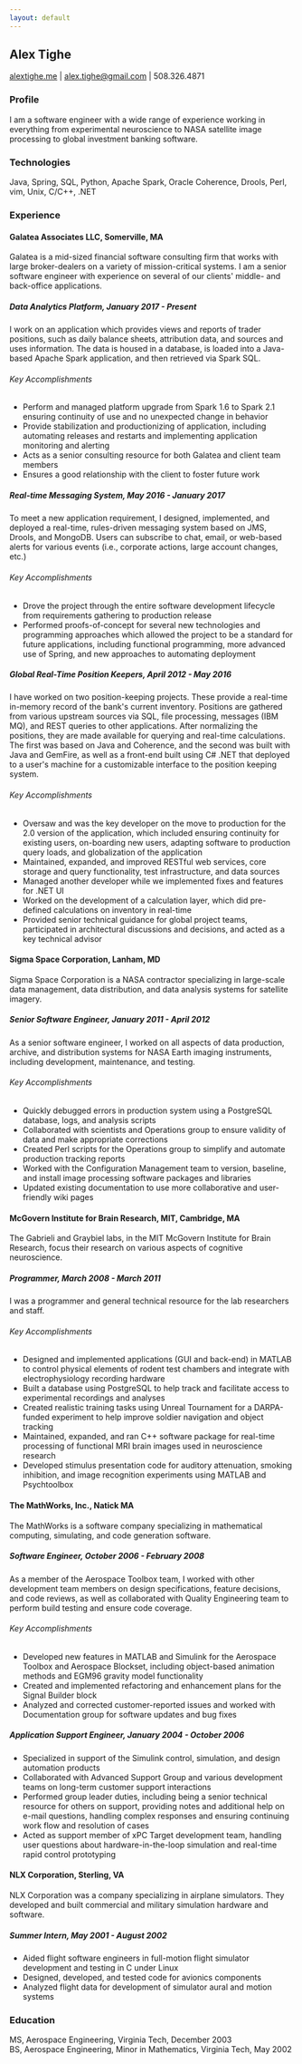 ```yaml
---
layout: default
---
```


## Alex Tighe
[alextighe.me](http://alextighe.me) | [alex.tighe@gmail.com](mailto:alex.tighe@gmail.com) | 508.326.4871

### Profile
I am a software engineer with a wide range of experience working in everything from experimental neuroscience to NASA satellite image processing to global investment banking software. 

### Technologies
Java, Spring, SQL, Python, Apache Spark, Oracle Coherence, Drools, Perl, vim, Unix, C/C++, .NET

### Experience
#### Galatea Associates LLC, Somerville, MA
Galatea is a mid-sized financial software consulting firm that works with large broker-dealers on a variety of mission-critical systems. I am a senior software engineer with experience on several of our clients' middle- and back-office applications.

##### Data Analytics Platform, January 2017 - Present
I work on an application which provides views and reports of trader positions, such as daily balance sheets, attribution data, and sources and uses information. The data is housed in a database, is loaded into a Java-based Apache Spark application, and then retrieved via Spark SQL.

###### Key Accomplishments
- Perform and managed platform upgrade from Spark 1.6 to Spark 2.1 ensuring continuity of use and no unexpected change in behavior
- Provide stabilization and productionizing of application, including automating releases and restarts and implementing application monitoring and alerting
- Acts as a senior consulting resource for both Galatea and client team members
- Ensures a good relationship with the client to foster future work

##### Real-time Messaging System, May 2016 - January 2017
To meet a new application requirement, I designed, implemented, and deployed a real-time, rules-driven messaging system based on JMS, Drools, and MongoDB. Users can subscribe to chat, email, or web-based alerts for various events (i.e., corporate actions, large account changes, etc.)

###### Key Accomplishments
- Drove the project through the entire software development lifecycle from requirements gathering to production release
- Performed proofs-of-concept for several new technologies and programming approaches which allowed the project to be a standard for future applications, including functional programming, more advanced use of Spring, and new approaches to automating deployment

##### Global Real-Time Position Keepers, April 2012 - May 2016
I have worked on two position-keeping projects. These provide a real-time in-memory record of the bank's current inventory. Positions are gathered from various upstream sources via SQL, file processing, messages (IBM MQ), and REST queries to other applications. After normalizing the positions, they are made available for querying and real-time calculations. The first was based on Java and Coherence, and the second was built with Java and GemFire, as well as a front-end built using C# .NET that deployed to a user's machine for a customizable interface to the position keeping system.

###### Key Accomplishments
- Oversaw and was the key developer on the move to production for the 2.0 version of the application, which included ensuring continuity for existing users, on-boarding new users, adapting software to production query loads, and globalization of the application
- Maintained, expanded, and improved RESTful web services, core storage and query functionality, test infrastructure, and data sources
- Managed another developer while we implemented fixes and features for .NET UI
- Worked on the development of a calculation layer, which did pre-defined calculations on inventory in real-time
- Provided senior technical guidance for global project teams, participated in architectural discussions and decisions, and acted as a key technical advisor

#### Sigma Space Corporation, Lanham, MD
Sigma Space Corporation is a NASA contractor specializing in large-scale data management, data distribution, and data analysis systems for satellite imagery.

##### Senior Software Engineer, January 2011 - April 2012
As a senior software engineer, I worked on all aspects of data production, archive, and distribution systems for NASA Earth imaging instruments, including development, maintenance, and testing. 

###### Key Accomplishments
- Quickly debugged errors in production system using a PostgreSQL database, logs, and analysis scripts
- Collaborated with scientists and Operations group to ensure validity of data and make appropriate corrections
- Created Perl scripts for the Operations group to simplify and automate production tracking reports
- Worked with the Configuration Management team to version, baseline, and install image processing software packages and libraries
- Updated existing documentation to use more collaborative and user-friendly wiki pages

#### McGovern Institute for Brain Research, MIT, Cambridge, MA
The Gabrieli and Graybiel labs, in the MIT McGovern Institute for Brain Research, focus their research on various aspects of cognitive neuroscience. 

##### Programmer, March 2008 - March 2011
I was a programmer and general technical resource for the lab researchers and staff. 

###### Key Accomplishments
- Designed and implemented applications (GUI and back-end) in MATLAB to control physical elements of rodent test chambers and integrate with electrophysiology recording hardware
- Built a database using PostgreSQL to help track and facilitate access to experimental recordings and analyses
- Created realistic training tasks using Unreal Tournament for a DARPA-funded experiment to help improve soldier navigation and object tracking
- Maintained, expanded, and ran C++ software package for real-time processing of functional MRI brain images used in neuroscience research
- Developed stimulus presentation code for auditory attenuation, smoking inhibition, and image recognition experiments using MATLAB and Psychtoolbox

#### The MathWorks, Inc., Natick MA
The MathWorks is a software company specializing in mathematical computing, simulating, and code generation software.

##### Software Engineer, October 2006 - February 2008
As a member of the Aerospace Toolbox team, I worked with other development team members on design specifications, feature decisions, and code reviews, as well as collaborated with Quality Engineering team to perform build testing and ensure code coverage.

###### Key Accomplishments
- Developed new features in MATLAB and Simulink for the Aerospace Toolbox and Aerospace Blockset, including object-based animation methods and EGM96 gravity model functionality
- Created and implemented refactoring and enhancement plans for the Signal Builder block
- Analyzed and corrected customer-reported issues and worked with Documentation group for software updates and bug fixes

##### Application Support Engineer, January 2004 - October 2006
- Specialized in support of the Simulink control, simulation, and design automation products
- Collaborated with Advanced Support Group and various development teams on long-term customer support interactions
- Performed group leader duties, including being a senior technical resource for others on support, providing notes and additional help on e-mail questions, handling complex responses and ensuring continuing work flow and resolution of cases
- Acted as support member of xPC Target development team, handling user questions about hardware-in-the-loop simulation and real-time rapid control prototyping

#### NLX Corporation, Sterling, VA
NLX Corporation was a company specializing in airplane simulators. They developed and built commercial and military simulation hardware and software. 

##### Summer Intern, May 2001 - August 2002
- Aided flight software engineers in full-motion flight simulator development and testing in C under Linux
- Designed, developed, and tested code for avionics components
- Analyzed flight data for development of simulator aural and motion systems

### Education
MS, Aerospace Engineering, Virginia Tech, December 2003 <br>
BS, Aerospace Engineering, Minor in Mathematics, Virginia Tech, May 2002

